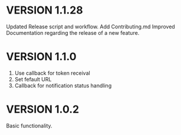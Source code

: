 # VERSION 1.1.28

Updated Release script and workflow.
Add Contributing.md
Improved Documentation regarding the release of a new feature.

# VERSION 1.1.0

1. Use callback for token receival
2. Set fefault URL
3. Callback for notification status handling

# VERSION 1.0.2

Basic functionality.

